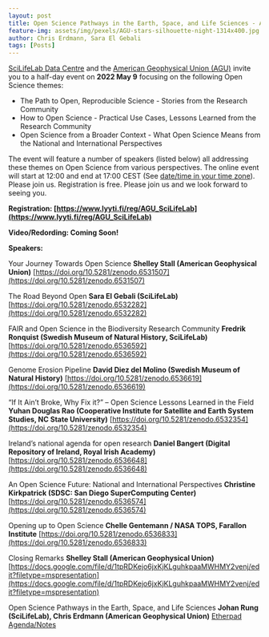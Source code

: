 ```yaml
---
layout: post
title: Open Science Pathways in the Earth, Space, and Life Sciences - A joint event co-organized by SciLifeLab and the AGU
feature-img: assets/img/pexels/AGU-stars-silhouette-night-1314x400.jpg
author: Chris Erdmann, Sara El Gebali
tags: [Posts]
---
```


[SciLifeLab Data Centre](https://www.scilifelab.se/) and the [American Geophysical Union (AGU)](https://www.agu.org/) invite you to a half-day event on **2022 May 9** focusing on the following Open Science themes:

- The Path to Open, Reproducible Science - Stories from the Research Community
- How to Open Science - Practical Use Cases, Lessons Learned from the Research Community
- Open Science from a Broader Context - What Open Science Means from the National and International Perspectives

The event will feature a number of speakers (listed below) all addressing these themes on Open Science from various perspectives. The online event will start at 12:00 and end at 17:00 CEST (See [date/time in your time zone](https://www.timeanddate.com/worldclock/converter.html?iso=20220509T100000&p1=239)). Please join us. Registration is free. Please join us and we look forward to seeing you.

**Registration: [https://www.lyyti.fi/reg/AGU_SciLifeLab](https://www.lyyti.fi/reg/AGU_SciLifeLab)**

**Video/Redording: Coming Soon!**

**Speakers:**

Your Journey Towards Open Science
**Shelley Stall (American Geophysical Union)**
[https://doi.org/10.5281/zenodo.6531507](https://doi.org/10.5281/zenodo.6531507)

The Road Beyond Open
**Sara El Gebali (SciLifeLab)**
[https://doi.org/10.5281/zenodo.6532282](https://doi.org/10.5281/zenodo.6532282)

FAIR and Open Science in the Biodiversity Research Community
**Fredrik Ronquist (Swedish Museum of Natural History, SciLifeLab)**
[https://doi.org/10.5281/zenodo.6536592](https://doi.org/10.5281/zenodo.6536592)

Genome Erosion Pipeline
**David Diez del Molino (Swedish Museum of Natural History)**
[https://doi.org/10.5281/zenodo.6536619](https://doi.org/10.5281/zenodo.6536619)

“If It Ain’t Broke, Why Fix it?” – Open Science Lessons Learned in the Field
**Yuhan Douglas Rao (Cooperative Institute for Satellite and Earth System Studies,  NC State University)**
[https://doi.org/10.5281/zenodo.6532354](https://doi.org/10.5281/zenodo.6532354)

Ireland’s national agenda for open research
**Daniel Bangert (Digital Repository of Ireland, Royal Irish Academy)**
[https://doi.org/10.5281/zenodo.6536648](https://doi.org/10.5281/zenodo.6536648)

An Open Science Future: National and International Perspectives
**Christine Kirkpatrick (SDSC: San Diego SuperComputing Center)**
[https://doi.org/10.5281/zenodo.6536574](https://doi.org/10.5281/zenodo.6536574)

Opening up to Open Science
**Chelle Gentemann / NASA TOPS, Farallon Institute**
[https://doi.org/10.5281/zenodo.6536833](https://doi.org/10.5281/zenodo.6536833)

Closing Remarks
**Shelley Stall (American Geophysical Union)**
[https://docs.google.com/file/d/1tpRDKejo6jxKjKLguhkpaaMWHMY2venj/edit?filetype=mspresentation](https://docs.google.com/file/d/1tpRDKejo6jxKjKLguhkpaaMWHMY2venj/edit?filetype=mspresentation)

Open Science Pathways in the Earth, Space, and Life Sciences
**Johan Rung (SciLifeLab), Chris Erdmann (American Geophysical Union)**
[Etherpad Agenda/Notes](https://etherpad.wikimedia.org/p/open-science-pathways/timeslider#2279)
